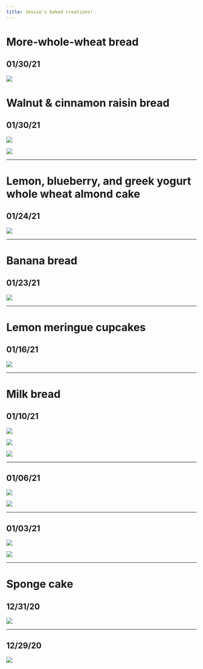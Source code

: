 ```yaml
---
title: Jessie's baked creations!
---
```


# More-whole-wheat bread
## 01/30/21

![](/img/bakes/13.jpg)

# Walnut & cinnamon raisin bread
## 01/30/21
![](/img/bakes/14.jpg)

![](/img/bakes/15.jpg)

---

# Lemon, blueberry, and greek yogurt whole wheat almond cake
## 01/24/21

![](/img/bakes/12.jpg)

---

# Banana bread
## 01/23/21 

![](/img/bakes/11.png)

---

# Lemon meringue cupcakes
## 01/16/21

![](/img/bakes/10.jpg)

---

# Milk bread
## 01/10/21

![](/img/bakes/7.jpg)

![](/img/bakes/5.jpg)

![](/img/bakes/3.jpg)

---

## 01/06/21
![](/img/bakes/2.jpg)

![](/img/bakes/9.jpg)

---

## 01/03/21

![](/img/bakes/8.jpg)

![](/img/bakes/1.jpg)


---

# Sponge cake
## 12/31/20

![](/img/bakes/4.jpg)

---

## 12/29/20

![](/img/bakes/6.jpg)


